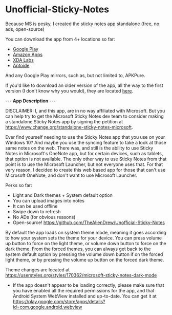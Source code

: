 # Unofficial-Sticky-Notes
Because MS is pesky, I created the sticky notes app standalone (free, no ads, open-source)

You can download the app from 4+ locations so far:
* [Google Play](https://play.google.com/store/apps/details?id=aliendrew.ms.stickynotes)
* [Amazon Apps](https://www.amazon.com/dp/B07XLK8KVC/ref=apps_sf_sta)
* [XDA Labs](https://labs.xda-developers.com/store/app/aliendrew.ms.stickynotes)
* [Aptoide](https://aliendrew-stickynotes.en.aptoide.com/?store_name=aliendrew)

And any Google Play mirrors, such as, but not limited to, APKPure.

If you'd like to download an older version of the app, all the way to the first version (I don't know why you would), they are located [here](https://aliendrew-stickynotes.en.aptoide.com/versions).

--- **App Description** ---

DISCLAIMER: I, and this app, are in no way affiliated with Microsoft. But you can help try to get the Microsoft Sticky Notes dev team to consider making a standalone Sticky Notes app by signing the petition at https://www.change.org/standalone-sticky-notes-microsoft.

Ever find yourself needing to use the Sticky Notes app that you use on your Windows 10? And maybe you use the syncing feature to take a look at those same notes on the web. There was, and still is the ability to use Sticky Notes in Microsoft's OneNote app, but for certain devices, such as tablets, that option is not available. The only other way to use Sticky Notes from that point is to use the Microsoft Launcher, but not everyone uses that. For that very reason, I decided to create this web based app for those that can't use Microsoft OneNote, and don't want to use Microsoft Launcher.

Perks so far:
* Light and Dark themes + System default option
* You can upload images into notes
* It can be used offline
* Swipe down to refresh
* No ADs (for obvious reasons)
* Open-source! https://github.com/TheAlienDrew/Unofficial-Sticky-Notes

By default the app loads on system theme mode, meaning it goes according to how your system sets the theme for your device. You can press volume up button to force on the light theme, or volume down button to force on the dark theme. From the forced themes, you can always get back to the system default option by pressing the volume down button if on the forced light theme, or by pressing the volume up button on the forced dark theme.

Theme changes are located at https://userstyles.org/styles/170362/microsoft-sticky-notes-dark-mode

* If the app doesn't appear to be loading correctly, please make sure that you have enabled all the required permissions for the app, and that Android System WebView installed and up-to-date. You can get it at https://play.google.com/store/apps/details?id=com.google.android.webview